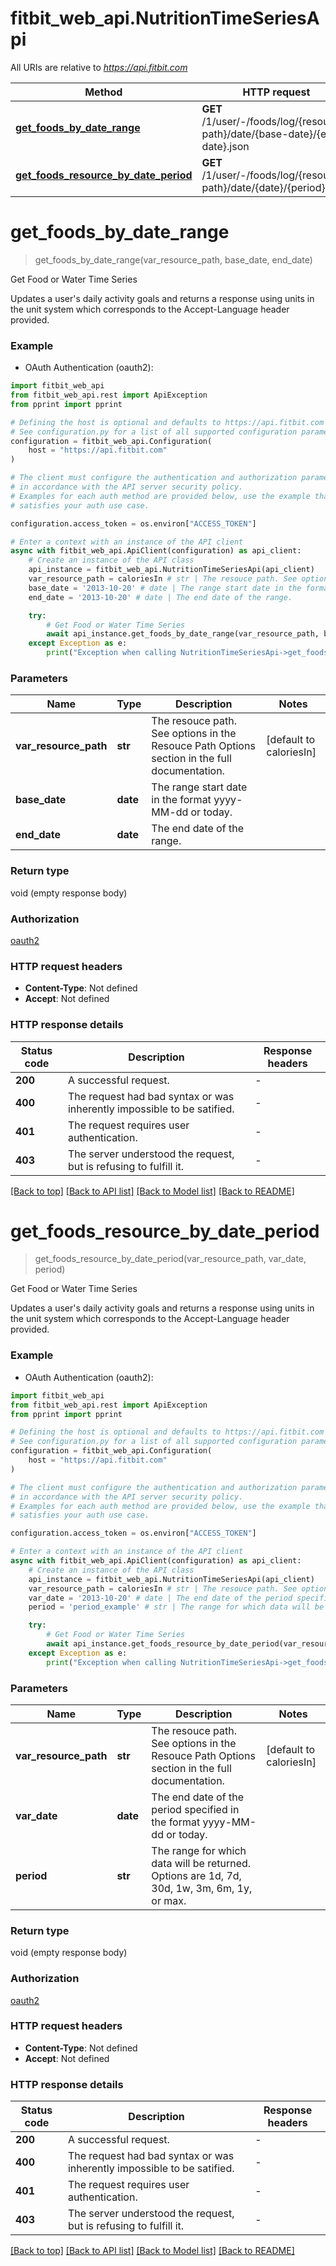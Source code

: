 # fitbit_web_api.NutritionTimeSeriesApi

All URIs are relative to *https://api.fitbit.com*

| Method                                                                                               | HTTP request                                                                 | Description                   |
| ---------------------------------------------------------------------------------------------------- | ---------------------------------------------------------------------------- | ----------------------------- |
| [**get_foods_by_date_range**](NutritionTimeSeriesApi.md#get_foods_by_date_range)                     | **GET** /1/user/-/foods/log/{resource-path}/date/{base-date}/{end-date}.json | Get Food or Water Time Series |
| [**get_foods_resource_by_date_period**](NutritionTimeSeriesApi.md#get_foods_resource_by_date_period) | **GET** /1/user/-/foods/log/{resource-path}/date/{date}/{period}.json        | Get Food or Water Time Series |

# **get_foods_by_date_range**

> get_foods_by_date_range(var_resource_path, base_date, end_date)

Get Food or Water Time Series

Updates a user's daily activity goals and returns a response using units in the unit system which corresponds to the Accept-Language header provided.

### Example

- OAuth Authentication (oauth2):

```python
import fitbit_web_api
from fitbit_web_api.rest import ApiException
from pprint import pprint

# Defining the host is optional and defaults to https://api.fitbit.com
# See configuration.py for a list of all supported configuration parameters.
configuration = fitbit_web_api.Configuration(
    host = "https://api.fitbit.com"
)

# The client must configure the authentication and authorization parameters
# in accordance with the API server security policy.
# Examples for each auth method are provided below, use the example that
# satisfies your auth use case.

configuration.access_token = os.environ["ACCESS_TOKEN"]

# Enter a context with an instance of the API client
async with fitbit_web_api.ApiClient(configuration) as api_client:
    # Create an instance of the API class
    api_instance = fitbit_web_api.NutritionTimeSeriesApi(api_client)
    var_resource_path = caloriesIn # str | The resouce path. See options in the Resouce Path Options section in the full documentation. (default to caloriesIn)
    base_date = '2013-10-20' # date | The range start date in the format yyyy-MM-dd or today.
    end_date = '2013-10-20' # date | The end date of the range.

    try:
        # Get Food or Water Time Series
        await api_instance.get_foods_by_date_range(var_resource_path, base_date, end_date)
    except Exception as e:
        print("Exception when calling NutritionTimeSeriesApi->get_foods_by_date_range: %s\n" % e)
```

### Parameters

| Name                  | Type     | Description                                                                                  | Notes                   |
| --------------------- | -------- | -------------------------------------------------------------------------------------------- | ----------------------- |
| **var_resource_path** | **str**  | The resouce path. See options in the Resouce Path Options section in the full documentation. | [default to caloriesIn] |
| **base_date**         | **date** | The range start date in the format yyyy-MM-dd or today.                                      |
| **end_date**          | **date** | The end date of the range.                                                                   |

### Return type

void (empty response body)

### Authorization

[oauth2](../README.md#oauth2)

### HTTP request headers

- **Content-Type**: Not defined
- **Accept**: Not defined

### HTTP response details

| Status code | Description                                                             | Response headers |
| ----------- | ----------------------------------------------------------------------- | ---------------- |
| **200**     | A successful request.                                                   | -                |
| **400**     | The request had bad syntax or was inherently impossible to be satified. | -                |
| **401**     | The request requires user authentication.                               | -                |
| **403**     | The server understood the request, but is refusing to fulfill it.       | -                |

[[Back to top]](#) [[Back to API list]](../README.md#documentation-for-api-endpoints) [[Back to Model list]](../README.md#documentation-for-models) [[Back to README]](../README.md)

# **get_foods_resource_by_date_period**

> get_foods_resource_by_date_period(var_resource_path, var_date, period)

Get Food or Water Time Series

Updates a user's daily activity goals and returns a response using units in the unit system which corresponds to the Accept-Language header provided.

### Example

- OAuth Authentication (oauth2):

```python
import fitbit_web_api
from fitbit_web_api.rest import ApiException
from pprint import pprint

# Defining the host is optional and defaults to https://api.fitbit.com
# See configuration.py for a list of all supported configuration parameters.
configuration = fitbit_web_api.Configuration(
    host = "https://api.fitbit.com"
)

# The client must configure the authentication and authorization parameters
# in accordance with the API server security policy.
# Examples for each auth method are provided below, use the example that
# satisfies your auth use case.

configuration.access_token = os.environ["ACCESS_TOKEN"]

# Enter a context with an instance of the API client
async with fitbit_web_api.ApiClient(configuration) as api_client:
    # Create an instance of the API class
    api_instance = fitbit_web_api.NutritionTimeSeriesApi(api_client)
    var_resource_path = caloriesIn # str | The resouce path. See options in the Resouce Path Options section in the full documentation. (default to caloriesIn)
    var_date = '2013-10-20' # date | The end date of the period specified in the format yyyy-MM-dd or today.
    period = 'period_example' # str | The range for which data will be returned. Options are 1d, 7d, 30d, 1w, 3m, 6m, 1y, or max.

    try:
        # Get Food or Water Time Series
        await api_instance.get_foods_resource_by_date_period(var_resource_path, var_date, period)
    except Exception as e:
        print("Exception when calling NutritionTimeSeriesApi->get_foods_resource_by_date_period: %s\n" % e)
```

### Parameters

| Name                  | Type     | Description                                                                                  | Notes                   |
| --------------------- | -------- | -------------------------------------------------------------------------------------------- | ----------------------- |
| **var_resource_path** | **str**  | The resouce path. See options in the Resouce Path Options section in the full documentation. | [default to caloriesIn] |
| **var_date**          | **date** | The end date of the period specified in the format yyyy-MM-dd or today.                      |
| **period**            | **str**  | The range for which data will be returned. Options are 1d, 7d, 30d, 1w, 3m, 6m, 1y, or max.  |

### Return type

void (empty response body)

### Authorization

[oauth2](../README.md#oauth2)

### HTTP request headers

- **Content-Type**: Not defined
- **Accept**: Not defined

### HTTP response details

| Status code | Description                                                             | Response headers |
| ----------- | ----------------------------------------------------------------------- | ---------------- |
| **200**     | A successful request.                                                   | -                |
| **400**     | The request had bad syntax or was inherently impossible to be satified. | -                |
| **401**     | The request requires user authentication.                               | -                |
| **403**     | The server understood the request, but is refusing to fulfill it.       | -                |

[[Back to top]](#) [[Back to API list]](../README.md#documentation-for-api-endpoints) [[Back to Model list]](../README.md#documentation-for-models) [[Back to README]](../README.md)
